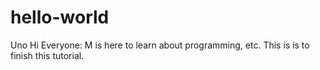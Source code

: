 # hello-world
Uno
Hi Everyone:
M is here to learn about programming, etc.
This is is to finish this tutorial.
